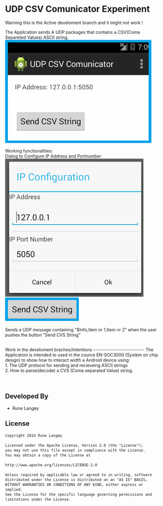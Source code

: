 UDP CSV Comunicator Experiment
===============================
Warning this is the Active develoment branch and it might not work !

The Application sends A UDP packages that contains a CSV(Coma Separeted Values) ASCII string. <br>
![alt tag](https://raw.githubusercontent.com/rlangoy/IFIVUDPCSVComunicatorExperiment/AlphaDev/doc/Images/MainActivity.PNG)

Working functionalities:<br>
    Dialog to Configure IP Address and Portnumber<br>
    ![alt tag](https://raw.githubusercontent.com/rlangoy/IFIVUDPCSVComunicatorExperiment/AlphaDev/doc/Images/IPAddressDialog.PNG)
    <br>
    ![alt tag](https://raw.githubusercontent.com/rlangoy/IFIVUDPCSVComunicatorExperiment/AlphaDev/doc/Images/SendButton.PNG)
    <br>
    <br>
    Sends a UDP message containing "$Info,Item nr 1,Item nr 2" when the user pushes the button "Send CVS String"<br>

<br>
Work in the develoment braches/Intentions
--------------------------
The Application is intended to used in the cource EN-SOC3000 (System on chip design) to show how to interact
 width a Android device using:<br>
     1. The UDP protocol for sending and recieveing ASCII strings<br>
     2. How to parse(decode) a CVS (Coma separated Value) string.<br>
     <br>
     <br>

Developed By
------------
* Rune Langøy

License
-------

    Copyright 2014 Rune Langøy

    Licensed under the Apache License, Version 2.0 (the "License");
    you may not use this file except in compliance with the License.
    You may obtain a copy of the License at

    http://www.apache.org/licenses/LICENSE-2.0

    Unless required by applicable law or agreed to in writing, software
    distributed under the License is distributed on an "AS IS" BASIS,
    WITHOUT WARRANTIES OR CONDITIONS OF ANY KIND, either express or implied.
    See the License for the specific language governing permissions and
    limitations under the License.